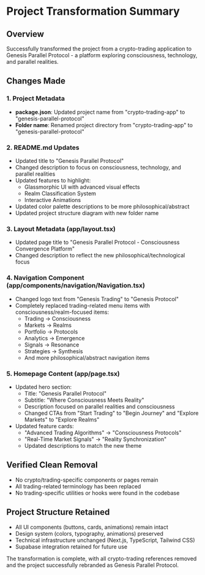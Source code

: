 # Project Transformation Summary

## Overview
Successfully transformed the project from a crypto-trading application to Genesis Parallel Protocol - a platform exploring consciousness, technology, and parallel realities.

## Changes Made

### 1. Project Metadata
- **package.json**: Updated project name from "crypto-trading-app" to "genesis-parallel-protocol"
- **Folder name**: Renamed project directory from "crypto-trading-app" to "genesis-parallel-protocol"

### 2. README.md Updates
- Updated title to "Genesis Parallel Protocol"
- Changed description to focus on consciousness, technology, and parallel realities
- Updated features to highlight:
  - Glassmorphic UI with advanced visual effects
  - Realm Classification System
  - Interactive Animations
- Updated color palette descriptions to be more philosophical/abstract
- Updated project structure diagram with new folder name

### 3. Layout Metadata (app/layout.tsx)
- Updated page title to "Genesis Parallel Protocol - Consciousness Convergence Platform"
- Changed description to reflect the new philosophical/technological focus

### 4. Navigation Component (app/components/navigation/Navigation.tsx)
- Changed logo text from "Genesis Trading" to "Genesis Protocol"
- Completely replaced trading-related menu items with consciousness/realm-focused items:
  - Trading → Consciousness
  - Markets → Realms
  - Portfolio → Protocols
  - Analytics → Emergence
  - Signals → Resonance
  - Strategies → Synthesis
  - And more philosophical/abstract navigation items

### 5. Homepage Content (app/page.tsx)
- Updated hero section:
  - Title: "Genesis Parallel Protocol"
  - Subtitle: "Where Consciousness Meets Reality"
  - Description focused on parallel realities and consciousness
  - Changed CTAs from "Start Trading" to "Begin Journey" and "Explore Markets" to "Explore Realms"
- Updated feature cards:
  - "Advanced Trading Algorithms" → "Consciousness Protocols"
  - "Real-Time Market Signals" → "Reality Synchronization"
  - Updated descriptions to match the new theme

## Verified Clean Removal
- No crypto/trading-specific components or pages remain
- All trading-related terminology has been replaced
- No trading-specific utilities or hooks were found in the codebase

## Project Structure Retained
- All UI components (buttons, cards, animations) remain intact
- Design system (colors, typography, animations) preserved
- Technical infrastructure unchanged (Next.js, TypeScript, Tailwind CSS)
- Supabase integration retained for future use

The transformation is complete, with all crypto-trading references removed and the project successfully rebranded as Genesis Parallel Protocol.
